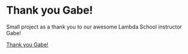 # Thank you Gabe!

Small project as a thank you to our awesome Lambda School instructor Gabe!

[Thank you Gabe!](http://www.usepostmanfirst.com/)
